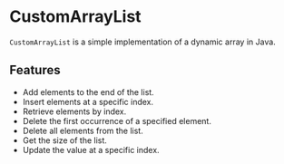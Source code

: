 # CustomArrayList

`CustomArrayList` is a simple implementation of a dynamic array in Java.

## Features

- Add elements to the end of the list.
- Insert elements at a specific index.
- Retrieve elements by index.
- Delete the first occurrence of a specified element.
- Delete all elements from the list.
- Get the size of the list.
- Update the value at a specific index.

